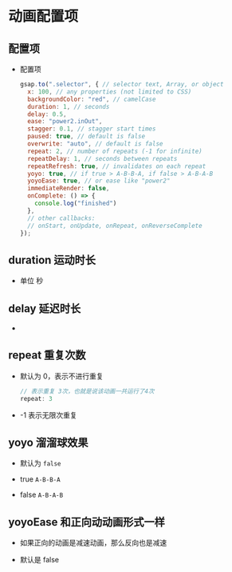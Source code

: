 # 动画配置项

## 配置项

+ 配置项

  ```js
  gsap.to(".selector", { // selector text, Array, or object
    x: 100, // any properties (not limited to CSS)
    backgroundColor: "red", // camelCase
    duration: 1, // seconds
    delay: 0.5,
    ease: "power2.inOut",
    stagger: 0.1, // stagger start times
    paused: true, // default is false
    overwrite: "auto", // default is false
    repeat: 2, // number of repeats (-1 for infinite)
    repeatDelay: 1, // seconds between repeats
    repeatRefresh: true, // invalidates on each repeat
    yoyo: true, // if true > A-B-B-A, if false > A-B-A-B
    yoyoEase: true, // or ease like "power2"
    immediateRender: false,
    onComplete: () => {
      console.log("finished")
    },
    // other callbacks:
    // onStart, onUpdate, onRepeat, onReverseComplete
  });
  ```

## duration 运动时长

+ 单位 秒

## delay 延迟时长

+

## repeat 重复次数

+ 默认为 0，表示不进行重复

  ```js
  // 表示重复 3次，也就是说该动画一共运行了4次
  repeat: 3
  ```

+ -1 表示无限次重复

## yoyo 溜溜球效果

+ 默认为 `false`

+ true `A-B-B-A`
+ false `A-B-A-B`

## yoyoEase 和正向动动画形式一样

+ 如果正向的动画是减速动画，那么反向也是减速

+ 默认是 false


